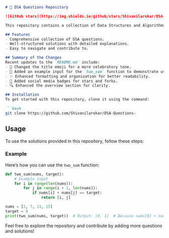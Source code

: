 ```markdown
# 🎉 DSA Questions Repository

![GitHub stars](https://img.shields.io/github/stars/Shivanilarokar/DSA-Questions-?style=social) ![GitHub forks](https://img.shields.io/github/forks/Shivanilarokar/DSA-Questions-?style=social)

This repository contains a collection of Data Structures and Algorithms (DSA) questions and their solutions. It is aimed at helping developers improve their coding skills and understanding of common algorithmic problems.

## Features
- Comprehensive collection of DSA questions.
- Well-structured solutions with detailed explanations.
- Easy to navigate and contribute to.

## Summary of the Changes
Recent updates to the `README.md` include:
- 🎉 Changed the title emoji for a more celebratory tone.
- 📝 Added an example input for the `two_sum` function to demonstrate usage clearly.
- ✨ Enhanced formatting and organization for better readability.
- 📱 Added social media badges for stars and forks.
- 🔍 Enhanced the overview section for clarity.

## Installation
To get started with this repository, clone it using the command:

```bash
git clone https://github.com/Shivanilarokar/DSA-Questions-
```

## Usage
To use the solutions provided in this repository, follow these steps:

### Example
Here’s how you can use the `two_sum` function:

```python
def two_sum(nums, target):
    # Example input
    for i in range(len(nums)):
        for j in range(i + 1, len(nums)):
            if nums[i] + nums[j] == target:
                return [i, j]

nums = [2, 7, 11, 15]
target = 9
print(two_sum(nums, target))  # Output: [0, 1]  # Because nums[0] + nums[1] == 9
```

Feel free to explore the repository and contribute by adding more questions and solutions!
```